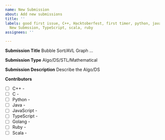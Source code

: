 ```yaml
---
name: New Submission
about: Add new submissions
title: ''
labels: good first issue, C++, Hacktoberfest, first timer, python, java, javascript,
  New Submssion, TypeScript, scala, ruby
assignees: ''

---
```


**Submission Title**
Bubble Sort/AVL Graph ...

**Submission Type**
Algo/DS/STL/Mathematical

**Submission Description**
Describe the Algo/DS

**Contributors**
- [ ]  C++ -
- [ ]  C -
- [ ]  Python -
- [ ] Java - 
- [ ] JavaScript -
- [ ] TypeScript -
- [ ] Golang -
- [ ] Ruby -
- [ ] Scala -
